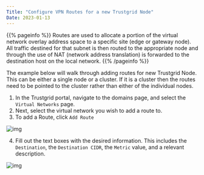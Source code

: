```yaml
---
Title: "Configure VPN Routes for a new Trustgrid Node"
Date: 2023-01-13
---
```

{{% pageinfo %}}
Routes are used to allocate a portion of the virtual network overlay address space to a specific site (edge or gateway node).  All traffic destined for that subnet is then routed to the appropriate node and through the use of NAT (network address translation) is forwarded to the destination host on the local network. 
{{% /pageinfo %}}

The example below will walk through adding routes for new Trustgrid Node. This can be either a single node or a cluster.  If it is a cluster then the routes need to be pointed to the cluster rather than either of the individual nodes. 

1. In the Trustgrid portal, navigate to the domains page, and select the `Virtual Networks` page.
2. Next, select the virtual network you wish to add a route to.
3. To add a Route, click `Add Route`

![img](add-route.png)

4. Fill out the text boxes with the desired information. This includes the `Destination`, the `Destination CIDR`, the `Metric` value, and a relevant description.

![img](add-route-info.png)

